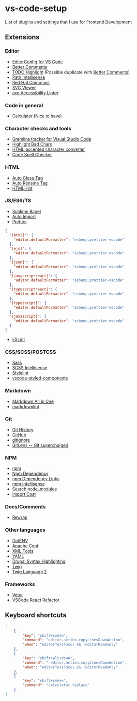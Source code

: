 # vs-code-setup
List of plugins and settings that I use for Frontend Development

## Extensions

### Editor

- [EditorConfig for VS Code](https://github.com/editorconfig/editorconfig-vscode)
- [Better Comments](https://marketplace.visualstudio.com/items?itemName=aaron-bond.better-comments)
- [TODO Highlight](https://github.com/wayou/vscode-todo-highlight) (Possible duplicate with [Better Comments](https://marketplace.visualstudio.com/items?itemName=aaron-bond.better-comments))
- [Path Intellisense](https://github.com/ChristianKohler/PathIntellisense)
- [Red Hat Commons](https://marketplace.visualstudio.com/items?itemName=redhat.vscode-commons)
- [SVG Viewer](https://marketplace.visualstudio.com/items?itemName=cssho.vscode-svgviewer)
- [axe Accessibility Linter](https://marketplace.visualstudio.com/items?itemName=deque-systems.vscode-axe-linter)

### Code in general

- [Calculator](https://github.com/lixquid/vscode-calculator) (Nice to have)

### Character checks and tools

- [Gremlins tracker for Visual Studio Code](https://marketplace.visualstudio.com/items?itemName=nhoizey.gremlins)
- [Highlight Bad Chars](https://marketplace.visualstudio.com/items?itemName=wengerk.highlight-bad-chars)
- [HTML accented character converter](https://marketplace.visualstudio.com/items?itemName=enriquein.htmlentity-replacer)
- [Code Spell Checker](https://marketplace.visualstudio.com/items?itemName=streetsidesoftware.code-spell-checker)

### HTML

- [Auto Close Tag](https://github.com/formulahendry/vscode-auto-close-tag)
- [Auto Rename Tag](https://github.com/formulahendry/vscode-auto-rename-tag)
- [HTMLHint](https://github.com/Microsoft/vscode-htmlhint)

### JS/ES6/TS

- [Sublime Babel](https://github.com/joshpeng/Sublime-Babel-VSCode)
- [Auto Import](https://marketplace.visualstudio.com/items?itemName=steoates.autoimport)
- [Prettier](https://github.com/prettier/prettier-vscode)
```json
{
  "[html]": {
    "editor.defaultFormatter": "esbenp.prettier-vscode"
  },
  "[ejs]": {
    "editor.defaultFormatter": "esbenp.prettier-vscode"
  },
  "[json]": {
    "editor.defaultFormatter": "esbenp.prettier-vscode"
  },
  "[javascriptreact]": {
    "editor.defaultFormatter": "esbenp.prettier-vscode"
  },
  "[typescriptreact]": {
    "editor.defaultFormatter": "esbenp.prettier-vscode"
  },
  "[typescript]": {
    "editor.defaultFormatter": "esbenp.prettier-vscode"
  },
  "[javascript]": {
    "editor.defaultFormatter": "esbenp.prettier-vscode"
  }
}
```
- [ESLint](https://github.com/Microsoft/vscode-eslint)

### CSS/SCSS/POSTCSS

- [Sass](https://github.com/robinbentley/vscode-sass-indented)
- [SCSS Intellisense](https://github.com/mrmlnc/vscode-scss)
- [Stylelint](https://marketplace.visualstudio.com/items?itemName=stylelint.vscode-stylelint)
- [vscode-styled-components](https://marketplace.visualstudio.com/items?itemName=styled-components.vscode-styled-components)

### Markdown

- [Markdown All in One](https://github.com/yzhang-gh/vscode-markdown)
- [markdownlint](https://github.com/DavidAnson/vscode-markdownlint)

### Git

- [Git History](https://github.com/DonJayamanne/gitHistoryVSCode)
- [GitHub](https://github.com/KnisterPeter/vscode-github)
- [gitignore](https://github.com/CodeZombieCH/vscode-gitignore)
- [GitLens -- Git supercharged](https://github.com/eamodio/vscode-gitlens)

### NPM

- [npm](https://github.com/Microsoft/vscode-npm-scripts)
- [Npm Dependency](https://github.com/leftstick/vscode-npm-dependency)
- [npm Dependency Links](https://github.com/herrmannplatz/npm-dependency-links)
- [npm Intellisense](https://github.com/ChristianKohler/NpmIntellisense)
- [Search node_modules](https://github.com/jasonnutter/vscode-search-node-modules)
- [Import Cost](https://github.com/wix/import-cost)

### Docs/Comments

- [Rewrap](https://marketplace.visualstudio.com/items?itemName=stkb.rewrap)

### Other languages

- [DotENV](https://github.com/mikestead/vscode-dotenv)
- [Apache Conf](https://marketplace.visualstudio.com/items?itemName=mrmlnc.vscode-apache)
- [XML Tools](https://github.com/DotJoshJohnson/vscode-xml)
- [YAML](https://marketplace.visualstudio.com/items?itemName=redhat.vscode-yaml)
- [Drupal Syntax Highlighting](https://marketplace.visualstudio.com/items?itemName=marcostazi.VS-code-drupal)
- [Twig](https://marketplace.visualstudio.com/items?itemName=whatwedo.twig)
- [Twig Language 2](https://marketplace.visualstudio.com/items?itemName=mblode.twig-language-2)

### Frameworks

- [Vetur](https://marketplace.visualstudio.com/items?itemName=octref.vetur)
- [VSCode React Refactor](https://marketplace.visualstudio.com/items?itemName=planbcoding.vscode-react-refactor)

## Keyboard shortcuts

```json
[
    {
        "key": "shift+cmd+d",
        "command": "editor.action.copyLinesDownAction",
        "when": "editorTextFocus && !editorReadonly"
    },
    {
        "key": "shift+alt+down",
        "command": "-editor.action.copyLinesDownAction",
        "when": "editorTextFocus && !editorReadonly"
    },
    {
        "key": "shift+cmd+e",
        "command": "calculator.replace"
    }
]
```
